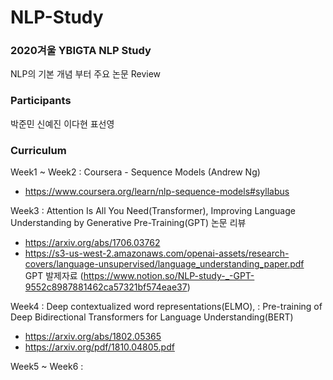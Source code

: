 # NLP-Study
### 2020겨울 YBIGTA NLP Study

NLP의 기본 개념 부터 주요 논문 Review

### Participants
박준민 신예진 이다현 표선영

### Curriculum
Week1 ~ Week2 : Coursera - Sequence Models (Andrew Ng)
- https://www.coursera.org/learn/nlp-sequence-models#syllabus 

Week3 : Attention Is All You Need(Transformer), Improving Language Understanding by Generative Pre-Training(GPT) 논문 리뷰
- https://arxiv.org/abs/1706.03762
- https://s3-us-west-2.amazonaws.com/openai-assets/research-covers/language-unsupervised/language_understanding_paper.pdf
</br>GPT 발제자료 (https://www.notion.so/NLP-study-_-GPT-9552c8987881462ca57321bf574eae37)

Week4 : Deep contextualized word representations(ELMO), : Pre-training of Deep Bidirectional Transformers for Language Understanding(BERT)
- https://arxiv.org/abs/1802.05365
- https://arxiv.org/pdf/1810.04805.pdf

Week5 ~ Week6 : 
